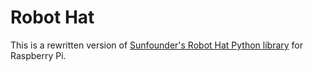 # Robot Hat

This is a rewritten version of [Sunfounder's Robot Hat Python library](https://github.com/sunfounder/robot-hat/tree/v2.0) for Raspberry Pi.
